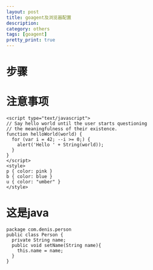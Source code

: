 ```yaml
---
layout: post
title: goagent及浏览器配置
description: 
category: others
tags: [goagent]
pretty_print: true
---
```

# 步骤
# 注意事项
    <script type="text/javascript">
    // Say hello world until the user starts questioning
    // the meaningfulness of their existence.
    function helloWorld(world) {
      for (var i = 42; --i >= 0;) {
        alert('Hello ' + String(world));
      }
    }
    </script>
    <style>
    p { color: pink }
    b { color: blue }
    u { color: "umber" }
    </style>

# 这是java
    package com.denis.person
    public class Person {
      private String name;
      public void setName(String name){
        this.name = name;
      }
    }
